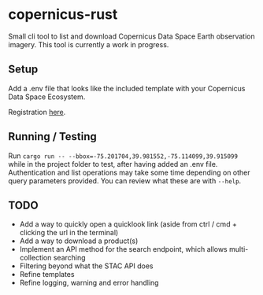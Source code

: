# copernicus-rust

Small cli tool to list and download Copernicus Data Space Earth observation imagery.
This tool is currently a work in progress.


## Setup

Add a .env file that looks like the included template with your Copernicus Data Space Ecosystem.

Registration [here](https://documentation.dataspace.copernicus.eu/Registration.html).


## Running / Testing

Run `cargo run -- --bbox=-75.201704,39.981552,-75.114099,39.915099` while in the
project folder to test, after having added an .env file. Authentication and list
operations may take some time depending on other query parameters provided. You
can review what these are with `--help`.

## TODO

* Add a way to quickly open a quicklook link (aside from ctrl / cmd + clicking the url in the terminal)
* Add a way to download a product(s)
* Implement an API method for the search endpoint, which allows multi-collection searching
* Filtering beyond what the STAC API does
* Refine templates
* Refine logging, warning and error handling
